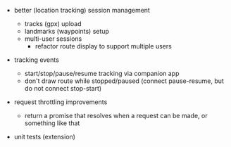 - better (location tracking) session management
  - tracks (gpx) upload
  - landmarks (waypoints) setup
  - multi-user sessions
    - refactor route display to support multiple users

- tracking events
  - start/stop/pause/resume tracking via companion app
  - don't draw route while stopped/paused (connect pause-resume, but do not connect stop-start)

- request throttling improvements
  - return a promise that resolves when a request can be made, or something like that

- unit tests (extension)
